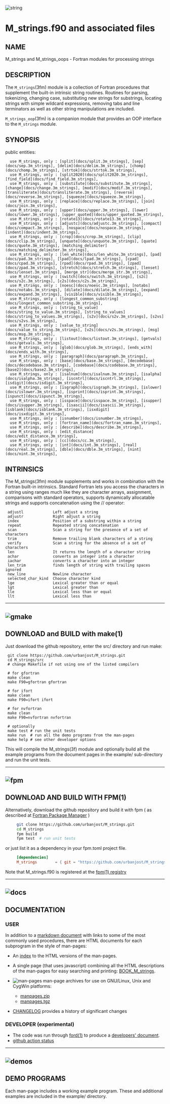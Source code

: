 ![string](docs/images/strings_small.gif)
# M_strings.f90 and associated files

## NAME
   M_strings and M_strings_oops - Fortran modules for processing strings

## DESCRIPTION
The `M_strings`(3fm) module is a collection of Fortran procedures that
supplement the built-in intrinsic string routines.  Routines for parsing,
tokenizing, changing case, substituting new strings for substrings,
locating strings with simple wildcard expressions, removing tabs and
line terminators as well as other string manipulations are included.

`M_strings_oop`(3fm) is a companion module that provides an OOP interface
to the `M_strings` module.

## SYNOPSIS
public entities:

      use M_strings, only : [split](docs/split.3m_strings], [sep](docs/sep.3m_strings], [delim](docs/delim.3m_strings], [chomp](docs/chomp.3m_strings], [strtok](docs/strtok.3m_strings], 
      use M_strings, only : [split2020](docs/split2020.3m_strings], [find_field](docs/find_field.3m_strings], 
      use M_strings, only : [substitute](docs/substitute.3m_strings], [change](docs/change.3m_strings], [modif](docs/modif.3m_strings], [transliterate](docs/transliterate.3m_strings], [reverse](docs/reverse.3m_strings], [squeeze](docs/squeeze.3m_strings], 
      use M_strings, only : [replace](docs/replace.3m_strings], [join](docs/join.3m_strings], 
      use M_strings, only : [upper](docs/upper.3m_strings], [lower](docs/lower.3m_strings], [upper_quoted](docs/upper_quoted.3m_strings], 
      use M_strings, only : [rotate13](docs/rotate13.3m_strings], 
      use M_strings, only : [adjustc](docs/adjustc.3m_strings], [compact](docs/compact.3m_strings], [nospace](docs/nospace.3m_strings], [indent](docs/indent.3m_strings], 
      use M_strings, only : [crop](docs/crop.3m_strings], [clip](docs/clip.3m_strings], [unquote](docs/unquote.3m_strings], [quote](docs/quote.3m_strings], [matching_delimiter](docs/matching_delimiter.3m_strings], 
      use M_strings, only : [len_white](docs/len_white.3m_strings], [pad](docs/pad.3m_strings], [lpad](docs/lpad.3m_strings], [cpad](docs/cpad.3m_strings], [rpad](docs/rpad.3m_strings], [zpad](docs/zpad.3m_strings], [stretch](docs/stretch.3m_strings], [lenset](docs/lenset.3m_strings], [merge_str](docs/merge_str.3m_strings], 
      use M_strings, only : [switch](docs/switch.3m_strings], [s2c](docs/s2c.3m_strings], [c2s](docs/c2s.3m_strings], 
      use M_strings, only : [noesc](docs/noesc.3m_strings], [notabs](docs/notabs.3m_strings], [dilate](docs/dilate.3m_strings], [expand](docs/expand.3m_strings], [visible](docs/visible.3m_strings], 
      use M_strings, only : [longest_common_substring](docs/longest_common_substring.3m_strings], 
      use M_strings, only : [string_to_value](docs/string_to_value.3m_strings], [string_to_values](docs/string_to_values.3m_strings], [s2v](docs/s2v.3m_strings], [s2vs](docs/s2vs.3m_strings], 
      use M_strings, only : [value_to_string](docs/value_to_string.3m_strings], [v2s](docs/v2s.3m_strings], [msg](docs/msg.3m_strings], 
      use M_strings, only : [listout](docs/listout.3m_strings], [getvals](docs/getvals.3m_strings], 
      use M_strings, only : [glob](docs/glob.3m_strings], [ends_with](docs/ends_with.3m_strings], 
      use M_strings, only : [paragraph](docs/paragraph.3m_strings], 
      use M_strings, only : [base](docs/base.3m_strings], [decodebase](docs/decodebase.3m_strings], [codebase](docs/codebase.3m_strings], [base2](docs/base2.3m_strings], 
      use M_strings, only : [isalnum](docs/isalnum.3m_strings], [isalpha](docs/isalpha.3m_strings], [iscntrl](docs/iscntrl.3m_strings], [isdigit](docs/isdigit.3m_strings], 
      use M_strings, only : [isgraph](docs/isgraph.3m_strings], [islower](docs/islower.3m_strings], [isprint](docs/isprint.3m_strings], [ispunct](docs/ispunct.3m_strings], 
      use M_strings, only : [isspace](docs/isspace.3m_strings], [isupper](docs/isupper.3m_strings], [isascii](docs/isascii.3m_strings], [isblank](docs/isblank.3m_strings], [isxdigit](docs/isxdigit.3m_strings], 
      use M_strings, only : [isnumber](docs/isnumber.3m_strings], 
      use M_strings, only : [fortran_name](docs/fortran_name.3m_strings], 
      use M_strings, only : [describe](docs/describe.3m_strings], 
      use M_strings, only : [edit_distance](docs/edit_distance.3m_strings], 
      use M_strings, only : [cc](docs/cc.3m_strings], 
      use M_strings, only : [int](docs/int.3m_strings], [real](docs/real.3m_strings], [dble](docs/dble.3m_strings], [nint](docs/nint.3m_strings],

## INTRINSICS

The M_strings(3fm) module supplements and works in combination with
the Fortran built-in intrinsics. Standard Fortran lets you access the
characters in a string using ranges much like they are character arrays,
assignment, comparisons with standard operators, supports dynamically
allocatable strings and supports concatenation using the // operator:

     adjustl             Left adjust a string
     adjustr             Right adjust a string
     index               Position of a substring within a string
     repeat              Repeated string concatenation
     scan                Scan a string for the presence of a set of characters
     trim                Remove trailing blank characters of a string
     verify              Scan a string for the absence of a set of characters
     len                 It returns the length of a character string
     achar               converts an integer into a character
     iachar              converts a character into an integer
     len_trim            finds length of string with trailing spaces ignored
     new_line            Newline character
     selected_char_kind  Choose character kind
     lge                 Lexical greater than or equal
     lgt                 Lexical greater than
     lle                 Lexical less than or equal
     llt                 Lexical less than

---
![gmake](docs/images/gnu.gif)
---

## DOWNLOAD and BUILD with make(1)
Just download the github repository, enter the src/ directory and run make:

     git clone https://github.com/urbanjost/M_strings.git
     cd M_strings/src
     # change Makefile if not using one of the listed compilers

     # for gfortran
     make clean
     make F90=gfortran gfortran

     # for ifort
     make clean
     make F90=ifort ifort

     # for nvfortran
     make clean
     make F90=nvfortran nvfortran

     # optionally
     make test # run the unit tests
     make run  # run all the demo programs from the man-pages
     make help # see other developer options

This will compile the M_strings(3f) module and optionally build all the
example programs from the document pages in the example/ sub-directory
and run the unit tests.

---
![fpm](docs/images/fpm_logo.gif)
---

## DOWNLOAD AND BUILD WITH FPM(1)

Alternatively, download the github repository and build it with
fpm ( as described at [Fortran Package Manager](https://github.com/fortran-lang/fpm) )

```bash
     git clone https://github.com/urbanjost/M_strings.git
     cd M_strings
     fpm build
     fpm test  # run unit tests
```

or just list it as a dependency in your fpm.toml project file.

```toml
     [dependencies]
     M_strings        = { git = "https://github.com/urbanjost/M_strings.git" ,tag="v1.0.1"}
```

Note that M_strings.f90 is registered at the [fpm(1) registry](https://github.com/fortran-lang/fpm-registry)

---
![docs](docs/images/docs.gif)
---

## DOCUMENTATION

### USER

   In addition to a [markdown document](docs/HIGHLIGHTS.md)  with links to
   some of the most commonly used procedures, there are HTML documents for each
   subprogram in the style of man-pages:

 - An [index](https://urbanjost.github.io/M_strings/man3.html) to the HTML versions
   of the man-pages.

 - A single page (that uses javascript) combining all the HTML descriptions of the man-pages
   for easy searching and printing:
   [BOOK_M_strings](https://urbanjost.github.io/M_strings/BOOK_M_strings.html).

 - ![man-pages](docs/images/manpages.gif) man-page archives for use on GNU/Linux, Unix and CygWin platforms:
    + [manpages.zip](https://urbanjost.github.io/M_strings/manpages.zip)
    + [manpages.tgz](https://urbanjost.github.io/M_strings/manpages.tgz)
 - [CHANGELOG](docs/CHANGELOG.md) provides a history of significant changes

### DEVELOPER (__experimental__)

 - The code was run through [ford(1)](https://politicalphysicist.github.io/ford-fortran-documentation.html)
   to produce a [developers' document](https://urbanjost.github.io/M_strings/fpm-ford/index.html).
 - [github action status](docs/STATUS.md)

---
![demos](docs/images/demo.gif)
---

## DEMO PROGRAMS

Each man-page includes a working example program. These and additional
examples are included in the example/ directory.

